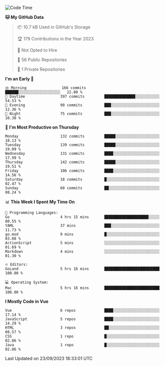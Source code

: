 <!--START_SECTION:waka-->
![Code Time](http://img.shields.io/badge/Code%20Time-887%20hrs%2048%20mins-blue)

**🐱 My GitHub Data** 

> 📦 10.7 kB Used in GitHub's Storage 
 > 
> 🏆 179 Contributions in the Year 2023
 > 
> 🚫 Not Opted to Hire
 > 
> 📜 56 Public Repositories 
 > 
> 🔑 1 Private Repositories 
 > 
**I'm an Early 🐤** 

```text
🌞 Morning                166 commits         ██████░░░░░░░░░░░░░░░░░░░   22.80 % 
🌆 Daytime                397 commits         ██████████████░░░░░░░░░░░   54.53 % 
🌃 Evening                90 commits          ███░░░░░░░░░░░░░░░░░░░░░░   12.36 % 
🌙 Night                  75 commits          ███░░░░░░░░░░░░░░░░░░░░░░   10.30 % 
```
📅 **I'm Most Productive on Thursday** 

```text
Monday                   132 commits         █████░░░░░░░░░░░░░░░░░░░░   18.13 % 
Tuesday                  139 commits         █████░░░░░░░░░░░░░░░░░░░░   19.09 % 
Wednesday                131 commits         ████░░░░░░░░░░░░░░░░░░░░░   17.99 % 
Thursday                 142 commits         █████░░░░░░░░░░░░░░░░░░░░   19.51 % 
Friday                   106 commits         ████░░░░░░░░░░░░░░░░░░░░░   14.56 % 
Saturday                 18 commits          █░░░░░░░░░░░░░░░░░░░░░░░░   02.47 % 
Sunday                   60 commits          ██░░░░░░░░░░░░░░░░░░░░░░░   08.24 % 
```


📊 **This Week I Spent My Time On** 

```text
💬 Programming Languages: 
Go                       4 hrs 15 mins       ████████████████████░░░░░   80.55 % 
YAML                     37 mins             ███░░░░░░░░░░░░░░░░░░░░░░   11.73 % 
go.mod                   9 mins              █░░░░░░░░░░░░░░░░░░░░░░░░   03.08 % 
ActionScript             5 mins              ░░░░░░░░░░░░░░░░░░░░░░░░░   01.69 % 
Markdown                 4 mins              ░░░░░░░░░░░░░░░░░░░░░░░░░   01.30 % 

🔥 Editors: 
GoLand                   5 hrs 16 mins       █████████████████████████   100.00 % 

💻 Operating System: 
Mac                      5 hrs 16 mins       █████████████████████████   100.00 % 
```

**I Mostly Code in Vue** 

```text
Vue                      6 repos             ████░░░░░░░░░░░░░░░░░░░░░   17.14 % 
JavaScript               5 repos             ████░░░░░░░░░░░░░░░░░░░░░   14.29 % 
HTML                     3 repos             ██░░░░░░░░░░░░░░░░░░░░░░░   08.57 % 
CSS                      1 repo              █░░░░░░░░░░░░░░░░░░░░░░░░   02.86 % 
Java                     1 repo              █░░░░░░░░░░░░░░░░░░░░░░░░   02.86 % 
```




 Last Updated on 23/09/2023 18:33:01 UTC
<!--END_SECTION:waka-->
